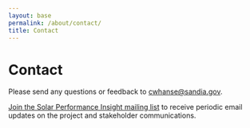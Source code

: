 ```yaml
---
layout: base
permalink: /about/contact/
title: Contact
---
```


# Contact

Please send any questions or feedback to [cwhanse@sandia.gov](mailto:cwhanse@sandia.gov).

[Join the Solar Performance Insight mailing list](/emaillist) to receive periodic email updates on the project and stakeholder communications.
